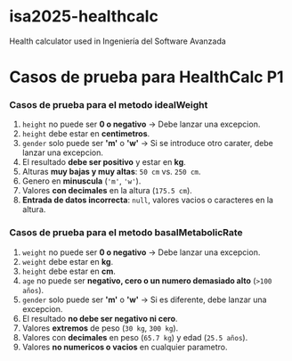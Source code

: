 # isa2025-healthcalc
Health calculator used in Ingeniería del Software Avanzada

# Casos de prueba para HealthCalc P1

### Casos de prueba para el metodo idealWeight

1. `height` no puede ser **0 o negativo** → Debe lanzar una excepcion.  
2. `height` debe estar en **centimetros**.  
3. `gender` solo puede ser **'m'** o **'w'** → Si se introduce otro carater, debe lanzar una excepcion.  
4. El resultado **debe ser positivo** y estar en **kg**.
5. Alturas **muy bajas y muy altas**: `50 cm` vs. `250 cm`.  
6. Genero en **minuscula** (`'m'`, `'w'`).  
7. Valores **con decimales** en la altura (`175.5 cm`).  
8. **Entrada de datos incorrecta**: `null`, valores vacios o caracteres en la altura.  
  
### Casos de prueba para el metodo basalMetabolicRate

1. `weight` no puede ser **0 o negativo** → Debe lanzar una excepcion.  
2. `weight` debe estar en **kg**.  
3. `height` debe estar en **cm**.  
4. `age` no puede ser **negativo, cero o un numero demasiado alto** (`>100 años`).  
5. `gender` solo puede ser **'m'** o **'w'** → Si es diferente, debe lanzar una excepcion.  
6. El resultado **no debe ser negativo ni cero**.  
7. Valores **extremos** de peso (`30 kg`, `300 kg`).  
8. Valores con **decimales** en peso (`65.7 kg`) y edad (`25.5 años`).  
9.  Valores **no numericos o vacios** en cualquier parametro.  

